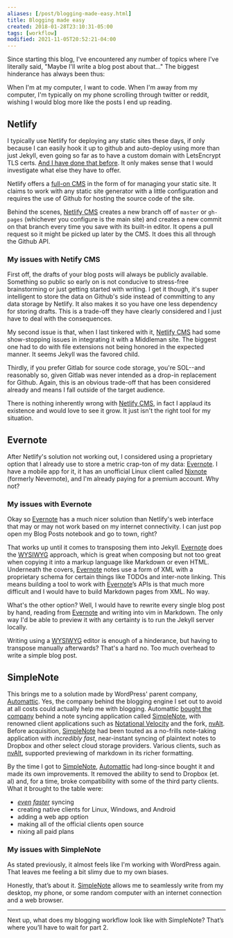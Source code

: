 ```yaml
---
aliases: [/post/blogging-made-easy.html]
title: Blogging made easy
created: 2018-01-28T23:10:31-05:00
tags: [workflow]
modified: 2021-11-05T20:52:21-04:00
---
```


Since starting this blog, I've encountered any number of topics where I've literally said, "Maybe I'll write a blog post about that..." The biggest hinderance has always been thus:

When I'm at my computer, I want to code. When I'm away from my computer, I'm typically on my phone scrolling through twitter or reddit, wishing I would blog more like the posts I end up reading.

## Netlify

I typically use Netlify for deploying any static sites these days, if only because I can easily hook it up to github and auto-deploy using more than just Jekyll, even going so far as to have a custom domain with LetsEncrypt TLS certs. [And I have done that before](https://www.grafeas.org/). It only makes sense that I would investigate what else they have to offer.

Netlify offers a [full-on CMS][netlify-cms] in the form of for managing your static site. It claims to work with any static site generator with a little configuration and requires the use of Github for hosting the source code of the site.

Behind the scenes, [Netlify CMS][netlify-cms] creates a new branch off of `master` or `gh-pages` (whichever you configure is the main site) and creates a new commit on that branch every time you save with its built-in editor. It opens a pull request so it might be picked up later by the CMS. It does this all through the Github API.

### My issues with Netify CMS

First off, the drafts of your blog posts will always be publicly available. Something so public so early on is not conducive to stress-free brainstorming or just getting started with writing. I get it though, it's super intelligent to store the data on Github's side instead of committing to any data storage by Netlify. It also makes it so you have one less dependency for storing drafts. This is a trade-off they have clearly considered and I just have to deal with the consequences.

My second issue is that, when I last tinkered with it, [Netlify CMS][netlify-cms] had some show-stopping issues in integrating it with a Middleman site. The biggest one had to do with file extensions not being honored in the expected manner. It seems Jekyll was the favored child.

Thirdly, if you prefer Gitlab for source code storage, you're SOL--and reasonably so, given Gitlab was never intended as a drop-in replacement for Github. Again, this is an obvious trade-off that has been considered already and means I fall outside of the target audience.

There is nothing inherently wrong with [Netlify CMS][netlify-cms], in fact I applaud its existence and would love to see it grow. It just isn't the right tool for my situation.

[netlify-cms]: https://www.netlifycms.org/

## Evernote

After Netlify's solution not working out, I considered using a proprietary option that I already use to store a metric crap-ton of my data: [Evernote][evernote]. I have a mobile app for it, it has an unofficial Linux client called [Nixnote][nixnote] (formerly Nevernote), and I'm already paying for a premium account. Why not?

### My issues with Evernote

Okay so [Evernote][evernote] has a much nicer solution than Netlify's web interface that may or may not work based on my internet connectivity. I can just pop open my Blog Posts notebook and go to town, right?

That works up until it comes to transposing them into Jekyll. [Evernote][evernote] does the [WYSIWYG][wysiwyg] approach, which is great when composing but not too great when copying it into a markup language like Markdown or even HTML. Underneath the covers, [Evernote][evernote] notes use a form of XML with a proprietary schema for certain things like TODOs and inter-note linking. This means building a tool to work with [Evernote][evernote]’s APIs is that much more difficult and I would have to build Markdown pages from XML. No way.

What's the other option? Well, I would have to rewrite every single blog post by hand, reading from [Evernote][evernote] and writing into vim in Markdown. The only way I'd be able to preview it with any certainty is to run the Jekyll server locally.

Writing using a [WYSIWYG][wysiwyg] editor is enough of a hinderance, but having to transpose manually afterwards? That's a hard no. Too much overhead to write a simple blog post.

[evernote]: https://www.evernote.com/
[nixnote]: http://www.nixnote.org/
[wysiwyg]: https://en.wikipedia.org/wiki/WYSIWYG

## SimpleNote

This brings me to a solution made by WordPress' parent company, [Automattic][automattic]. Yes, the company behind the blogging engine I set out to avoid at all costs could actually help me with blogging. Automattic [bought the company][symperium] behind a note syncing application called [SimpleNote][simplenote], with renowned client applications such as [Notational Velocity][notational-velocity] and the fork, [nvAlt][nvalt]. Before acquisition, [SimpleNote][simplenote] had been touted as a no-frills note-taking application with _incredibly fast_, near-instant syncing of plaintext notes to Dropbox and other select cloud storage providers. Various clients, such as [nvAlt][nvalt], supported previewing of markdown in its richer formatting.

By the time I got to [SimpleNote][simplenote], [Automattic][automattic] had long-since bought it and made its own improvements. It removed the ability to send to Dropbox (et. al) and, for a time, broke compatibility with some of the third party clients. What it brought to the table were:

- [_even_][simplenote-automattic-syncing] [_faster_][symperium-syncing] syncing
- creating native clients for Linux, Windows, and Android
- adding a web app option
- making all of the official clients open source
- nixing all paid plans

### My issues with SimpleNote

As stated previously, it almost feels like I'm working with WordPress again. That leaves me feeling a bit slimy due to my own biases.

Honestly, that’s about it. [SimpleNote][simplenote] allows me to seamlessly write from my desktop, my phone, or some random computer with an internet connection and a web browser.

[simplenote]: https://simplenote.com/
[notational-velocity]: https://en.wikipedia.org/wiki/Notational_Velocity
[nvalt]: https://brettterpstra.com/projects/nvalt/
[automattic]: https://automattic.com/
[simplenote-automattic-syncing]: https://simplenote.com/2014/02/24/syncing-improvements-features/
[symperium-syncing]: https://simplenote.com/2013/08/22/simplenote-relaunch/
[symperium]: https://techcrunch.com/2013/01/24/wordpress-simperium-simplenote/
[wordpress]: https://www.wordpress.org/

---

Next up, what does my blogging workflow look like with SimpleNote? That’s where you’ll have to wait for part 2.
